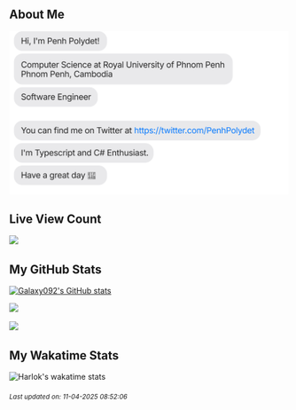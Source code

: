 ## About Me
[<img src="polydet.svg" />](https://twitter.com/PenhPolydet)

## Live View Count

![](https://gh-hits.nomadcoders.workers.dev/view?username=galaxy092)

## My GitHub Stats

<a href="http://www.github.com/Galaxy092"><img src="https://github-readme-stats.vercel.app/api?username=Galaxy092&show_icons=true&layout=compact&theme=dark" alt="Galaxy092's GitHub stats" /></a>

<a href="http://www.github.com/Galaxy092"><img src="https://github-readme-streak-stats.herokuapp.com/?user=Galaxy092&theme=dark#gh-dark-mode-only&stroke=a855f7&background=1c1917&ring=a855f7&fire=a855f7&currStreakNum=a855f7&currStreakLabel=a855f7&sideNums=a855f7&sideLabels=a855f7&dates=a855f7&hide_border=true" /></a>

<a href="http://www.github.com/Galaxy092"><img src="https://github-readme-stats.vercel.app/api/top-langs/?username=Galaxy092&layout=compact&theme=dark" /></a>

## My Wakatime Stats

![Harlok's wakatime stats](https://github-readme-stats.vercel.app/api/wakatime?username=@polydet&layout=compact&theme=dark#gh-dark-mode-only)

<!-- START OF UPDATED TIMESTAMP -->
<sub>*Last updated on: 11-04-2025 08:52:06*</sub>
<!-- END OF UPDATED TIMESTAMP -->
<!-- END OF README -->
